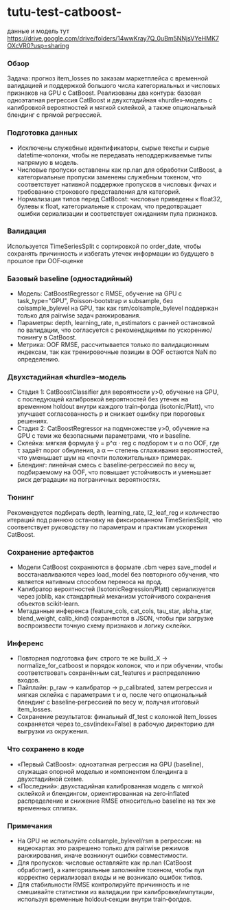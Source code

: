 # tutu-test-catboost-

данные и модель тут
https://drive.google.com/drive/folders/14wwKray7Q_0uBm5NNjsVYeHMK7OXcVR0?usp=sharing

### Обзор

Задача: прогноз item_losses по заказам маркетплейса с временной валидацией и поддержкой большого числа категориальных и числовых признаков на GPU с CatBoost.
Реализованы два контура: базовая одноэтапная регрессия CatBoost и двухстадийная «hurdle»‑модель с калибровкой вероятностей и мягкой склейкой, а также опциональный блендинг с прямой регрессией.

### Подготовка данных

- Исключены служебные идентификаторы, сырые тексты и сырые datetime‑колонки, чтобы не передавать неподдерживаемые типы напрямую в модель.
- Числовые пропуски оставлены как np.nan для обработки CatBoost, а категориальные пропуски заменены служебным токеном, что соответствует нативной поддержке пропусков в числовых фичах и требованию строкового представления для категорий.
- Нормализация типов перед CatBoost: числовые приведены к float32, булевы к float, категориальные к строкам, что предотвращает ошибки сериализации и соответствует ожиданиям пула признаков.


### Валидация

Используется TimeSeriesSplit с сортировкой по order_date, чтобы сохранять причинность и избегать утечек информации из будущего в прошлое при OOF‑оценке

### Базовый baseline (одностадийный)

- Модель: CatBoostRegressor с RMSE, обучение на GPU с task_type="GPU", Poisson‑bootstrap и subsample, без colsample_bylevel на GPU, так как rsm/colsample_bylevel поддержан только для pairwise задач ранжирования.
- Параметры: depth, learning_rate, n_estimators с ранней остановкой по валидации, что согласуется с рекомендациями по ускорению/тюнингу в CatBoost.
- Метрика: OOF RMSE, рассчитывается только по валидационным индексам, так как тренировочные позиции в OOF остаются NaN по определению.


### Двухстадийная «hurdle»‑модель

- Стадия 1: CatBoostClassifier для вероятности y>0, обучение на GPU, с последующей калибровкой вероятностей без утечек на временном holdout внутри каждого train‑фолда (isotonic/Platt), что улучшает согласованность p и снижает ошибку при пороговых решениях.
- Стадия 2: CatBoostRegressor на подмножестве y>0, обучение на GPU с теми же безопасными параметрами, что и baseline.
- Склейка: мягкая формула ŷ = p^α · reg с подбором τ и α по OOF, где τ задаёт порог обнуления, а α — степень сглаживания вероятностей, что уменьшает шум на «почти положительных» примерах.
- Блендинг: линейная смесь с baseline‑регрессией по весу w, подбираемому на OOF, что повышает устойчивость и уменьшает риск деградации на пограничных вероятностях.


### Тюнинг

Рекомендуется подбирать depth, learning_rate, l2_leaf_reg и количество итераций под раннюю остановку на фиксированном TimeSeriesSplit, что соответствует руководству по параметрам и практикам ускорения CatBoost.

### Сохранение артефактов

- Модели CatBoost сохраняются в формате .cbm через save_model и восстанавливаются через load_model без повторного обучения, что является нативным способом переноса на прод.
- Калибратор вероятностей (IsotonicRegression/Platt) сериализуется через joblib, как стандартный механизм устойчивого сохранения объектов scikit‑learn.
- Метаданные инференса (feature_cols, cat_cols, tau_star, alpha_star, blend_weight, calib_kind) сохраняются в JSON, чтобы при загрузке воспроизвести точную схему признаков и логику склейки.


### Инференс

- Повторная подготовка фич: строго те же build_X → normalize_for_catboost и порядок колонок, что и при обучении, чтобы соответствовать сохранённым cat_features и распределению входов.
- Пайплайн: p_raw → калибратор → p_calibrated, затем регрессия и мягкая склейка с параметрами τ и α, после чего опциональный блендинг с baseline‑регрессией по весу w, получая итоговый item_losses.
- Сохранение результатов: финальный df_test с колонкой item_losses сохраняется через to_csv(index=False) в рабочую директорию для выгрузки из окружения.


### Что сохранено в коде

- «Первый CatBoost»: одноэтапная регрессия на GPU (baseline), служащая опорной моделью и компонентом блендинга в двухстадийной схеме.
- «Последний»: двухстадийная калиброванная модель с мягкой склейкой и блендингом, ориентированная на zero‑inflated распределение и снижение RMSE относительно baseline на тех же временных сплитах.


### Примечания

- На GPU не используйте colsample_bylevel/rsm в регрессии: на видеокартах это разрешено только для pairwise режимов ранжирования, иначе возникнут ошибки совместимости.
- Для пропусков: числовые оставляйте как np.nan (CatBoost обработает), а категориальные заполняйте токеном, чтобы пул корректно сериализовал входы и не возникало ошибок типов.
- Для стабильности RMSE контролируйте причинность и не смешивайте статистики из валидации при калибровке/импутации, используя временные holdout‑секции внутри train‑фолдов.


